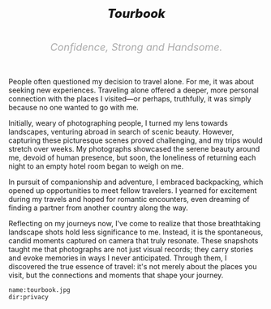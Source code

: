 <h1></h1>

<h5 style="font-size:24px;text-align:center;font-weight:800">
Tourbook
</h5>

<h6 style="font-size:20px;text-align:center;color:#aaa">
Confidence, Strong and Handsome.
</h6>

People often questioned my decision to travel alone. For me, it was about seeking new experiences. Traveling alone offered a deeper, more personal connection with the places I visited—or perhaps, truthfully, it was simply because no one wanted to go with me.

Initially, weary of photographing people, I turned my lens towards landscapes, venturing abroad in search of scenic beauty. However, capturing these picturesque scenes proved challenging, and my trips would stretch over weeks. My photographs showcased the serene beauty around me, devoid of human presence, but soon, the loneliness of returning each night to an empty hotel room began to weigh on me.

In pursuit of companionship and adventure, I embraced backpacking, which opened up opportunities to meet fellow travelers. I yearned for excitement during my travels and hoped for romantic encounters, even dreaming of finding a partner from another country along the way.

Reflecting on my journeys now, I've come to realize that those breathtaking landscape shots hold less significance to me. Instead, it is the spontaneous, candid moments captured on camera that truly resonate. These snapshots taught me that photographs are not just visual records; they carry stories and evoke memories in ways I never anticipated. Through them, I discovered the true essence of travel: it's not merely about the places you visit, but the connections and moments that shape your journey.

```<a-img>
name:tourbook.jpg
dir:privacy
```

<a-map points="100.5545711,13.802285,Bangkok|99.706329,17.031670,Sukhothai|98.9978128,18.7840584,Chiang Mai|98.2913469,7.8877042,Phuket|101.69091652316015,3.1314496300435706,Kula Lumpur|116.0776038,5.9833774,Kota Kinabalu|118.6271726,4.2477133,Mabul|100.343897,5.420885,Penang|99.825093,10.085696,Koh Tao|100.068051,9.676993,Koh Phangan|98.810486,8.042807,Krabi|97.645576,8.573707,Koh Similan|99.3283169,9.1438932,Surat thani|116.565853,6.0076652,Mount Kinabalu|100.055656,9.5179429,Koh Samui|118.6276134545917,4.124777700091974,Sipadan|117.8871584972851,4.244807239632564,Tawau" theme="dataviz"></a-map>

<a-secret name="timeline" autoload></a-secret>
